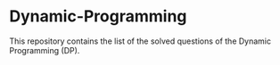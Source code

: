 # Dynamic-Programming
This repository contains the list of the solved questions of the Dynamic Programming (DP).
